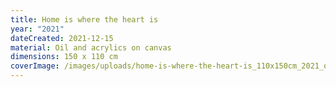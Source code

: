 ```yaml
---
title: Home is where the heart is
year: "2021"
dateCreated: 2021-12-15
material: Oil and acrylics on canvas
dimensions: 150 x 110 cm
coverImage: /images/uploads/home-is-where-the-heart-is_110x150cm_2021_oiloncanvas2.jpg
---
```

